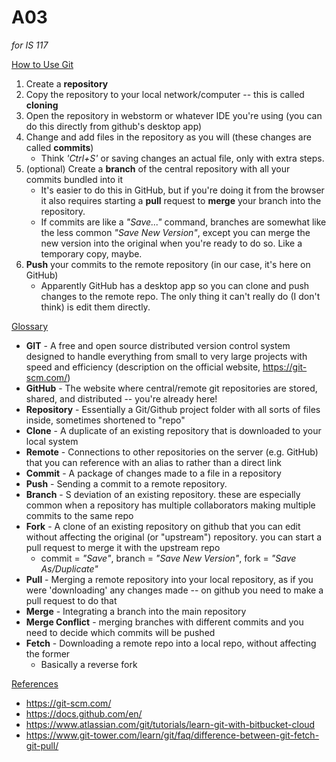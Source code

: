# A03
*for IS 117*

<u>How to Use Git</u>
1. Create a **repository**
2. Copy the repository to your local network/computer -- this is called **cloning**
3. Open the repository in webstorm or whatever IDE you're using (you can do this directly from github's desktop app)
4. Change and add files in the repository as you will (these changes are called **commits**)
   - Think *'Ctrl+S'* or saving changes an actual file, only with extra steps.
5. (optional) Create a **branch** of the central repository with all your commits bundled into it
   - It's easier to do this in GitHub, but if you're doing it from the browser it also requires starting a **pull** request to **merge** your branch into the repository.
   - If commits are like a *"Save..."* command, branches are somewhat like the less common *"Save New Version"*, except you can merge the new version into the original when you're ready to do so. Like a temporary copy, maybe.
6. **Push** your commits to the remote repository (in our case, it's here on GitHub)
   - Apparently GitHub has a desktop app so you can clone and push changes to the remote repo. The only thing it can't really do (I don't think) is edit them directly.

<u>Glossary</u>

- **GIT** - A free and open source distributed version control system designed to handle everything from small to very large projects with speed and efficiency (description on the official website, https://git-scm.com/)
- **GitHub** - The website where central/remote git repositories are stored, shared, and distributed -- you're already here!
- **Repository** - Essentially a Git/Github project folder with all sorts of files inside, sometimes shortened to "repo"
- **Clone** - A duplicate of an existing repository that is downloaded to your local system
- **Remote** - Connections to other repositories on the server (e.g. GitHub) that you can reference with an alias to rather than a direct link
- **Commit** - A package of changes made to a file in a repository
- **Push** - Sending a commit to a remote repository.
- **Branch** - S deviation of an existing repository. these are especially common when a repository has multiple collaborators making multiple commits to the same repo
- **Fork** - A clone of an existing repository on github that you can edit without affecting the original (or "upstream") repository. you can start a pull request to merge it with the upstream repo
  - commit = *"Save"*, branch = *"Save New Version"*, fork = *"Save As/Duplicate"*
- **Pull** - Merging a remote repository into your local repository, as if you were 'downloading' any changes made -- on github you need to make a pull request to do that
- **Merge** - Integrating a branch into the main repository
- **Merge Conflict** - merging branches with different commits and you need to decide which commits will be pushed
- **Fetch** - Downloading a remote repo into a local repo, without affecting the former
  - Basically a reverse fork

<u>References</u>

- https://git-scm.com/
- https://docs.github.com/en/
- https://www.atlassian.com/git/tutorials/learn-git-with-bitbucket-cloud
- https://www.git-tower.com/learn/git/faq/difference-between-git-fetch-git-pull/